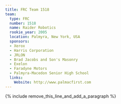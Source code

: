 ```yaml
---
title: FRC Team 1518
team:
  type: FRC
  number: 1518
  name: Raider Robotics
  rookie_year: 2005
  location: Palmyra, New York, USA
  sponsors:
  - Xerox
  - Harris Corporation
  - JRLON
  - Brad Jacobs and Son's Masonry
  - Exelon
  - Faradyne Motors
  - Palmyra-Macedon Senior High School
  links:
    Website: http://www.palmacfirst.com
---
```


{% include remove_this_line_and_add_a_paragraph %}